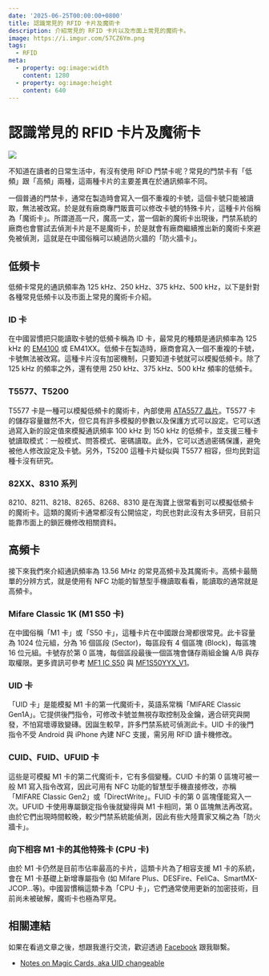 ```yaml
---
date: '2025-06-25T00:00:00+0800'
title: 認識常見的 RFID 卡片及魔術卡
description: 介紹常見的 RFID 卡片以及市面上常見的魔術卡。
image: https://i.imgur.com/57CZ6Ym.png
tags:
  - RFID
meta:
  - property: og:image:width
    content: 1280
  - property: og:image:height
    content: 640
---
```


# 認識常見的 RFID 卡片及魔術卡

![](https://i.imgur.com/57CZ6Ym.png)

不知道在讀者的日常生活中，有沒有使用 RFID 門禁卡呢？常見的門禁卡有「低頻」跟「高頻」兩種，這兩種卡片的主要差異在於通訊頻率不同。

一個普通的門禁卡，通常在製造時會寫入一個不重複的卡號，這個卡號只能被讀取，無法被改寫。於是就有廠商專門販賣可以修改卡號的特殊卡片，這種卡片俗稱為「魔術卡」。所謂道高一尺，魔高一丈，當一個新的魔術卡出現後，門禁系統的廠商也會嘗試去偵測卡片是不是魔術卡，於是就會有廠商繼續推出新的魔術卡來避免被偵測，這就是在中國俗稱可以繞過防火牆的「防火牆卡」。

## 低頻卡

低頻卡常見的通訊頻率為 125 kHz、250 kHz、375 kHz、500 kHz，以下是針對各種常見低頻卡以及市面上常見的魔術卡介紹。

### ID 卡

在中國習慣把只能讀取卡號的低頻卡稱為 ID 卡，最常見的種類是通訊頻率為 125 kHz 的 [EM4100](https://docs.rs-online.com/6ee7/0900766b8161beae.pdf) 或 EM41XX。低頻卡在製造時，廠商會寫入一個不重複的卡號，卡號無法被改寫。這種卡片沒有加密機制，只要知道卡號就可以模擬低頻卡。除了 125 kHz 的頻率之外，還有使用 250 kHz、375 kHz、500 kHz 頻率的低頻卡。

### T5577、T5200

T5577 卡是一種可以模擬低頻卡的魔術卡，內部使用 [ATA5577 晶片](https://ww1.microchip.com/downloads/aemDocuments/documents/WSG/ProductDocuments/DataSheets/ATA5577C-Read-Write-LF-RFID-IDIC-100-to-150-kHz-Data-Sheet-DS70005357B.pdf)。T5577 卡的儲存容量雖然不大，但它具有許多模擬的參數以及保護方式可以設定。它可以透過寫入新的設定值來模擬通訊頻率 100 kHz 到 150 kHz 的低頻卡，並支援三種卡號讀取模式：一般模式、問答模式、密碼讀取。此外，它可以透過密碼保護，避免被他人修改設定及卡號。另外，T5200 這種卡片疑似與 T5577 相容，但均民對這種卡沒有研究。

### 82XX、8310 系列

8210、8211、8218、8265、8268、8310 是在淘寶上很常看到可以模擬低頻卡的魔術卡。這類的魔術卡通常都沒有公開協定，均民也對此沒有太多研究，目前只能靠市面上的鎖匠機修改相關資料。

## 高頻卡

接下來我們來介紹通訊頻率為 13.56 MHz 的常見高頻卡及其魔術卡。高頻卡最簡單的分辨方式，就是使用有 NFC 功能的智慧型手機讀取看看，能讀取的通常就是高頻卡。

### Mifare Classic 1K (M1 S50 卡)

在中國俗稱「M1 卡」或「S50 卡」，這種卡片在中國跟台灣都很常見。此卡容量為 1024 位元組，分為 16 個區段 (Sector)，每區段有 4 個區塊 (Block)，每區塊 16 位元組。卡號存於第 0 區塊，每個區段最後一個區塊會儲存兩組金鑰 A/B 與存取權限。更多資訊可參考 [MF1 IC S50](https://cdn-shop.adafruit.com/datasheets/S50.pdf) 與 [MF1S50YYX_V1](https://www.nxp.com/docs/en/data-sheet/MF1S50YYX_V1.pdf)。

### UID 卡

「UID 卡」是能模擬 M1 卡的第一代魔術卡，英語系常稱「MIFARE Classic Gen1A」。它提供後門指令，可修改卡號並無視存取控制及金鑰，適合研究與開發，不怕寫壞導致變磚。因誕生較早，許多門禁系統可偵測此卡。UID 卡的後門指令不受 Android 與 iPhone 內建 NFC 支援，需另用 RFID 讀卡機修改。

### CUID、FUID、UFUID 卡

這些是可模擬 M1 卡的第二代魔術卡，它有多個變種。CUID 卡的第 0 區塊可被一般 M1 寫入指令改寫，因此可用有 NFC 功能的智慧型手機直接修改，亦稱「MIFARE Classic Gen2」或「DirectWrite」。FUID 卡的第 0 區塊僅能寫入一次。UFUID 卡使用專屬鎖定指令後就變得與 M1 卡相同，第 0 區塊無法再改寫。由於它們出現時間較晚，較少門禁系統能偵測，因此有些大陸賣家又稱之為「防火牆卡」。

### 向下相容 M1 卡的其他特殊卡 (CPU 卡)

由於 M1 卡仍然是目前市佔率最高的卡片，這類卡片為了相容支援 M1 卡的系統，會在 M1 卡基礎上新增專屬指令 (如 Mifare Plus、DESFire、FeliCa、SmartMX-JCOP…等)。中國習慣稱這類卡為「CPU 卡」，它們通常使用更新的加密技術，目前尚未被破解，魔術卡也極為罕見。

## 相關連結

如果在看過文章之後，想跟我進行交流，歡迎透過 [Facebook](https://www.facebook.com/taichunmin) 跟我聯繫。

- [Notes on Magic Cards, aka UID changeable](https://github.com/RfidResearchGroup/proxmark3/blob/master/doc/magic_cards_notes.md)
